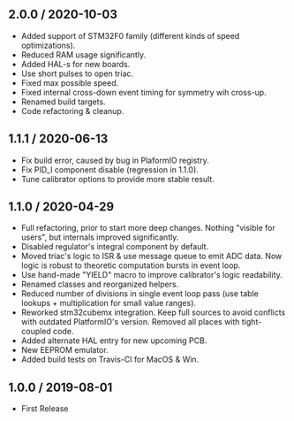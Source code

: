 2.0.0 / 2020-10-03
------------------

- Added support of STM32F0 family (different kinds of speed optimizations).
- Reduced RAM usage significantly.
- Added HAL-s for new boards.
- Use short pulses to open triac.
- Fixed max possible speed.
- Fixed internal cross-down event timing for symmetry wih cross-up.
- Renamed build targets.
- Code refactoring & cleanup. 


1.1.1 / 2020-06-13
------------------

- Fix build error, caused by bug in PlaformIO registry.
- Fix PID_I component disable (regression in 1.1.0).
- Tune calibrator options to provide more stable result.


1.1.0 / 2020-04-29
------------------

- Full refactoring, prior to start more deep changes. Nothing "visible for
  users", but internals improved significantly.
- Disabled regulator's integral component by default.
- Moved triac's logic to ISR & use message queue to emit ADC data. Now logic
  is robust to theoretic computation bursts in event loop.
- Use hand-made "YIELD" macro to improve calibrator's logic readability.
- Renamed classes and reorganized helpers.
- Reduced number of divisions in single event loop pass (use table lookups +
  multiplication for small value ranges).
- Reworked stm32cubemx integration. Keep full sources to avoid conflicts with
  outdated PlatformIO's version. Removed all places with tight-coupled code.
- Added alternate HAL entry for new upcoming PCB.
- New EEPROM emulator.
- Added build tests on Travis-CI for MacOS & Win.


1.0.0 / 2019-08-01
------------------

- First Release
